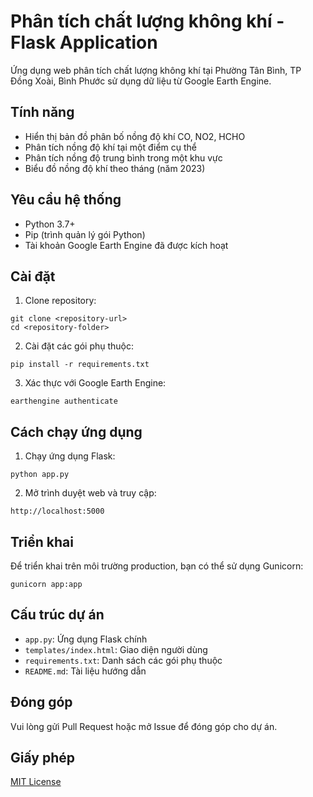 # Phân tích chất lượng không khí - Flask Application

Ứng dụng web phân tích chất lượng không khí tại Phường Tân Bình, TP Đồng Xoài, Bình Phước sử dụng dữ liệu từ Google Earth Engine.

## Tính năng

- Hiển thị bản đồ phân bố nồng độ khí CO, NO2, HCHO
- Phân tích nồng độ khí tại một điểm cụ thể
- Phân tích nồng độ trung bình trong một khu vực
- Biểu đồ nồng độ khí theo tháng (năm 2023)

## Yêu cầu hệ thống

- Python 3.7+
- Pip (trình quản lý gói Python)
- Tài khoản Google Earth Engine đã được kích hoạt

## Cài đặt

1. Clone repository:
```
git clone <repository-url>
cd <repository-folder>
```

2. Cài đặt các gói phụ thuộc:
```
pip install -r requirements.txt
```

3. Xác thực với Google Earth Engine:
```
earthengine authenticate
```

## Cách chạy ứng dụng

1. Chạy ứng dụng Flask:
```
python app.py
```

2. Mở trình duyệt web và truy cập:
```
http://localhost:5000
```

## Triển khai

Để triển khai trên môi trường production, bạn có thể sử dụng Gunicorn:

```
gunicorn app:app
```

## Cấu trúc dự án

- `app.py`: Ứng dụng Flask chính
- `templates/index.html`: Giao diện người dùng
- `requirements.txt`: Danh sách các gói phụ thuộc
- `README.md`: Tài liệu hướng dẫn

## Đóng góp

Vui lòng gửi Pull Request hoặc mở Issue để đóng góp cho dự án.

## Giấy phép

[MIT License](LICENSE) 